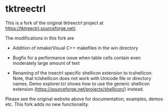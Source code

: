# tktreectrl

This is a fork of the original tktreectrl project at https://tktreectrl.sourceforge.net/.

The modifications in this fork are

* Addition of nmake/Visual C++ makefiles in the win directory

* Bugfix for a performance issue when table cells contain even moderately large amount of text

* Renaming of the treectrl specific shellicon extension to tcshellicon. 
  Note, that tclshellicon does not work with Unicode file or directory names.
  Demo explorer.tcl shows how to use the generic shellicon extension (https://sourceforge.net/projects/shellicon/) instead.

Please see the original website above for documentation, examples, demos etc. This fork adds no new functionality.

